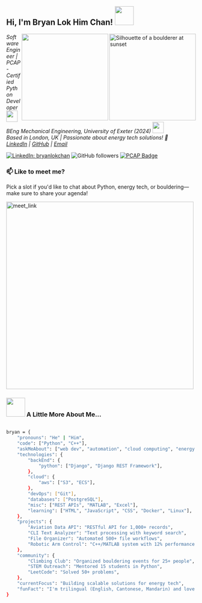 ## Hi, I'm Bryan Lok Him Chan! <img src="https://media.giphy.com/media/mGcNjsfWAjY5AEZNw6/giphy.gif" width="50">
<img align='right' src="assets/bouldering_image.jpg" width="230" alt="Silhouette of a boulderer at sunset">
<img align='right' src="https://media.giphy.com/media/26n6WywJ4si2e4d6M/giphy.gif" width="230">

<p><em>Software Engineer | PCAP-Certified Python Developer <img src="https://media.giphy.com/media/WUlplcMpOCEmTGBtBW/giphy.gif" width="30"><br>
BEng Mechanical Engineering, University of Exeter (2024) <img src="https://media.giphy.com/media/fYSnHlufseco8Fh93Z/giphy.gif" width="30"><br>
Based in London, UK | Passionate about energy tech solutions! 🌱<br>
<a href="https://www.linkedin.com/in/bryanlokchan">LinkedIn</a> | <a href="https://github.com/bryanlokhim">GitHub</a> | <a href="mailto:bchimhim15@gmail.com">Email</a></em></p>

[![LinkedIn: bryanlokchan](https://img.shields.io/badge/-bryanlokchan-blue?style=flat-square&logo=Linkedin&logoColor=white&link=https://www.linkedin.com/in/bryanlokchan)](https://www.linkedin.com/in/bryanlokchan)
![GitHub followers](https://img.shields.io/github/followers/bryanlokhim?label=Follow&style=social)
[![PCAP Badge](https://img.shields.io/badge/PCAP-Certified-green?style=flat-square&logo=python&logoColor=white&link=https://www.credly.com/badges/9367beef-097f-4829-a50a-5d9e9ae88c74/public_url)](https://www.credly.com/badges/9367beef-097f-4829-a50a-5d9e9ae88c74/public_url)

### 📫 Like to meet me?

Pick a slot if you'd like to chat about Python, energy tech, or bouldering—make sure to share your agenda!

<a href="https://calendly.com/bryanlokchan/30min" target="_blank"><img width="498" alt="meet_link" src="https://user-images.githubusercontent.com/15426564/144297439-f530f383-e73e-41e0-9914-a9b7d3f432e5.png"></a>

### <img src="https://media.giphy.com/media/VgCDAzcKvsR6OM0uWg/giphy.gif" width="50"> A Little More About Me...
```bash

bryan = {
    "pronouns": "He" | "Him",
    "code": ["Python", "C++"],
    "askMeAbout": ["web dev", "automation", "cloud computing", "energy tech", "problem-solving"],
    "technologies": {
        "backEnd": {
            "python": ["Django", "Django REST Framework"],
        },
        "cloud": {
            "aws": ["S3", "ECS"],
        },
        "devOps": ["Git"],
        "databases": ["PostgreSQL"],
        "misc": ["REST APIs", "MATLAB", "Excel"],
        "learning": ["HTML", "JavaScript", "CSS", "Docker", "Linux"],
    },
    "projects": {
        "Aviation Data API": "RESTful API for 1,000+ records",
        "CLI Text Analyzer": "Text processing with keyword search",
        "File Organizer": "Automated 500+ file workflows",
        "Robotic Arm Control": "C++/MATLAB system with 12% performance boost",
    },
    "community": {
        "Climbing Club": "Organized bouldering events for 25+ people",
        "STEM Outreach": "Mentored 15 students in Python",
        "LeetCode": "Solved 50+ problems",
    },
    "currentFocus": "Building scalable solutions for energy tech",
    "funFact": "I'm trilingual (English, Cantonese, Mandarin) and love bouldering!"
}
